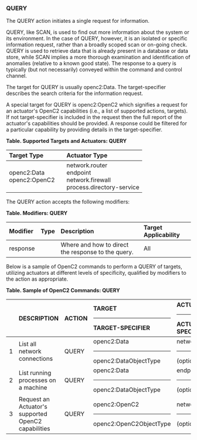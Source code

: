 ### QUERY
The QUERY action initiates a single request for information.

QUERY, like SCAN, is used to find out more information about the system or its environment. In the case of QUERY, however, it is an isolated or specific information request, rather than a broadly scoped scan or on-going check. QUERY is used to retrieve data that is already present in a database or data store, while SCAN implies a more thorough examination and identification of anomalies (relative to a known good state). The response to a query is typically (but not necessarily) conveyed within the command and control channel.

The target for QUERY is usually openc2:Data. The target-specifier describes the search criteria for the information request.  

A special target for QUERY is openc2:OpenC2 which signifies a request for an actuator's OpenC2 capabilities (i.e., a list of supported actions, targets). If not target-specifier is included in the request then the full report of the actuator's capabilities should be provided. A response could be filtered for a particular capability by providing details in the target-specifier.

**Table. Supported Targets and Actuators: QUERY**

| Target Type |  | Actuator Type | 
| :--- | :--- | :--- | 
| openc2:Data<br>openc2:OpenC2 |  | network.router<br>endpoint<br>network.firewall<br>process.directory-service | 

The QUERY action accepts the following modifiers:

**Table. Modifiers: QUERY**

| Modifier | Type | Description | Target Applicability | 
| :--- | :--- | :--- | :--- | 
| response |  | Where and how to direct the response to the query. | All | 

Below is a sample of OpenC2 commands to perform a QUERY of targets, utilizing actuators at different levels of specificity, qualified by modifiers to the action as appropriate.

**Table. Sample of OpenC2 Commands: QUERY**

|  | DESCRIPTION | ACTION | TARGET<hr>TARGET-SPECIFIER | ACTUATOR<hr>ACTUATOR-SPECIFIER | MODIFIER | 
| :--- | :--- | :--- | :--- | :--- | :--- | 
| 1 | List all network connections | QUERY | openc2:Data<hr>openc2:DataObjectType | network.router<hr>(optional) | response | 
| 2 | List running processes on a machine | QUERY | openc2:Data<hr>openc2:DataObjectType | endpoint<hr>(optional) | response | 
| 3 | Request an Actuator's supported OpenC2 capabilities | QUERY | openc2:OpenC2<hr>openc2:OpenC2ObjectType | network.firewall<hr>(optional) | response | 

